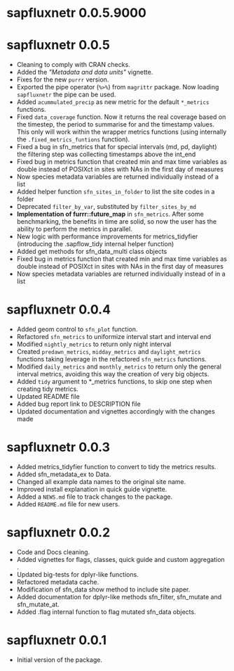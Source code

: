 # sapfluxnetr 0.0.5.9000

# sapfluxnetr 0.0.5

* Cleaning to comply with CRAN checks.
* Added the *"Metadata and data units"* vignette.
* Fixes for the new `purrr` version.
* Exported the pipe operator (`%>%`) from `magrittr` package. Now loading
  `sapfluxnetr` the pipe can be used.
* Added `acummulated_precip` as new metric for the default `*_metrics` functions.
* Fixed `data_coverage` function. Now it returns the real coverage based on the
  timestep, the period to summarise for and the timestamp values. This only will
  work within the wrapper metrics functions (using internally the 
  `.fixed_metrics_funtions` function).
* Fixed a bug in sfn_metrics that for special intervals (md, pd, daylight) the
  filtering step was collecting timestamps above the int_end
* Fixed bug in metrics function that created min and max time variables as double
  instead of POSIXct in sites with NAs in the first day of measures
* Now species metadata variables are returned individually instead of a list
* Added helper function `sfn_sites_in_folder` to list the site codes in a folder
* Deprecated `filter_by_var`, substituted by `filter_sites_by_md`
* **Implementation of furrr::future_map** in `sfn_metrics`. After some
  benchmarking, the benefits in time are solid, so now the user has the ability
  to perform the metrics in parallel.
* New logic with performance improvements for metrics_tidyfier (introducing the
  .sapflow_tidy internal helper function)
* Added get methods for sfn_data_multi class objects
* Fixed bug in metrics function that created min and max time variables as double
  instead of POSIXct in sites with NAs in the first day of measures
* Now species metadata variables are returned individually instead of in a list

# sapfluxnetr 0.0.4

* Added geom control to `sfn_plot` function.
* Refactored `sfn_metrics` to uniformize interval start and interval end
* Modified `nightly_metrics` to return only night interval
* Created `predawn_metrics`, `midday_metrics` and `daylight_metrics` functions
  taking leverage in the refactored `sfn_metrics` functions.
* Modified `daily_metrics` and `monthly_metrics` to return only the general
  interval metrics, avoiding this way the creation of very big objects.
* Added `tidy` argument to *_metrics functions, to skip one step when creating
  tidy metrics.
* Updated README file
* Added bug report link to DESCRIPTION file
* Updated documentation and vignettes accordingly with the changes made

# sapfluxnetr 0.0.3

* Added metrics_tidyfier function to convert to tidy the metrics results.
* Added sfn_metadata_ex to Data.
* Changed all example data names to the original site name.
* Improved install explanation in quick guide vignette.
* Added a `NEWS.md` file to track changes to the package.
* Added `README.md` file for new users.

# sapfluxnetr 0.0.2

* Code and Docs cleaning.
* Added vignettes for flags, classes, quick guide and custom aggregation .
* Updated big-tests for dplyr-like functions.
* Refactored metadata cache.
* Modification of sfn_data show method to include site paper.
* Added documentation for dplyr-like methods sfn_filter, sfn_mutate and
  sfn_mutate_at.
* Added .flag internal function to flag mutated sfn_data objects.

# sapfluxnetr 0.0.1

* Initial version of the package.
